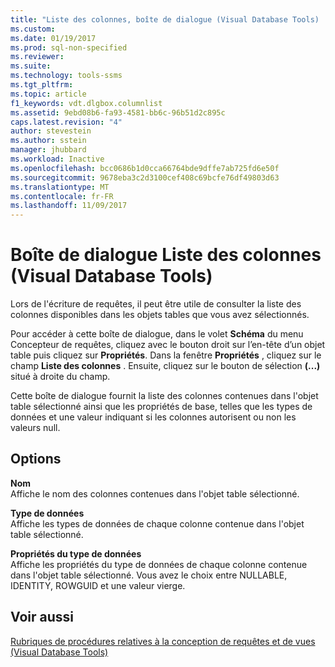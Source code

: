 ```yaml
---
title: "Liste des colonnes, boîte de dialogue (Visual Database Tools) | Microsoft Docs"
ms.custom: 
ms.date: 01/19/2017
ms.prod: sql-non-specified
ms.reviewer: 
ms.suite: 
ms.technology: tools-ssms
ms.tgt_pltfrm: 
ms.topic: article
f1_keywords: vdt.dlgbox.columnlist
ms.assetid: 9ebd08b6-fa93-4581-bb6c-96b51d2c895c
caps.latest.revision: "4"
author: stevestein
ms.author: sstein
manager: jhubbard
ms.workload: Inactive
ms.openlocfilehash: bcc0686b1d0cca66764bde9dffe7ab725fd6e50f
ms.sourcegitcommit: 9678eba3c2d3100cef408c69bcfe76df49803d63
ms.translationtype: MT
ms.contentlocale: fr-FR
ms.lasthandoff: 11/09/2017
---
```

# <a name="column-list-dialog-box-visual-database-tools"></a>Boîte de dialogue Liste des colonnes (Visual Database Tools)
Lors de l'écriture de requêtes, il peut être utile de consulter la liste des colonnes disponibles dans les objets tables que vous avez sélectionnés.  
  
Pour accéder à cette boîte de dialogue, dans le volet **Schéma** du menu Concepteur de requêtes, cliquez avec le bouton droit sur l’en-tête d’un objet table puis cliquez sur **Propriétés**. Dans la fenêtre **Propriétés** , cliquez sur le champ **Liste des colonnes** . Ensuite, cliquez sur le bouton de sélection **(...)** situé à droite du champ.  
  
Cette boîte de dialogue fournit la liste des colonnes contenues dans l'objet table sélectionné ainsi que les propriétés de base, telles que les types de données et une valeur indiquant si les colonnes autorisent ou non les valeurs null.  
  
## <a name="options"></a>Options  
**Nom**  
Affiche le nom des colonnes contenues dans l'objet table sélectionné.  
  
**Type de données**  
Affiche les types de données de chaque colonne contenue dans l'objet table sélectionné.  
  
**Propriétés du type de données**  
Affiche les propriétés du type de données de chaque colonne contenue dans l'objet table sélectionné. Vous avez le choix entre NULLABLE, IDENTITY, ROWGUID et une valeur vierge.  
  
## <a name="see-also"></a>Voir aussi  
[Rubriques de procédures relatives à la conception de requêtes et de vues &#40;Visual Database Tools&#41;](../../ssms/visual-db-tools/design-queries-and-views-how-to-topics-visual-database-tools.md)  
  
